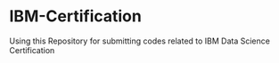 # IBM-Certification
Using this Repository for submitting codes related to IBM Data Science Certification
